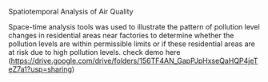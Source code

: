 Spatiotemporal Analysis of Air Quality

Space-time analysis tools was used to illustrate the pattern of pollution level changes in residential areas near factories to determine whether the pollution levels are within permissible limits or if these residential areas are at risk due to high pollution levels.
check demo here
(https://drive.google.com/drive/folders/156TF4AN_GapPJpHxseQaHQP4jeTeZ7a1?usp=sharing)
